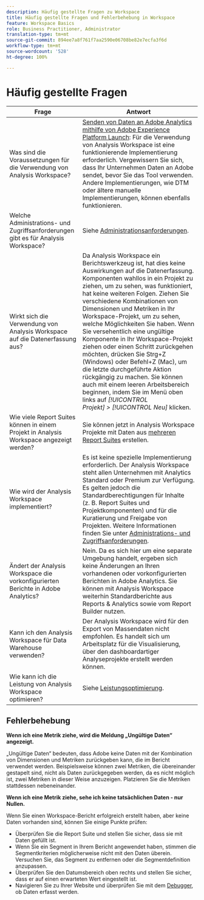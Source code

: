 ```yaml
---
description: Häufig gestellte Fragen zu Workspace
title: Häufig gestellte Fragen und Fehlerbehebung in Workspace
feature: Workspace Basics
role: Business Practitioner, Administrator
translation-type: tm+mt
source-git-commit: 894ee7a8f761f7aa2590e06708be82e7ecfa3f6d
workflow-type: tm+mt
source-wordcount: '528'
ht-degree: 100%

---
```



# Häufig gestellte Fragen

| Frage | Antwort |
|--- |--- |
| Was sind die Voraussetzungen für die Verwendung von Analysis Workspace? | [Senden von Daten an Adobe Analytics mithilfe von Adobe Experience Platform Launch](/help/implement/launch/validate-publish-prod.md): Für die Verwendung von Analysis Workspace ist eine funktionierende Implementierung erforderlich. Vergewissern Sie sich, dass Ihr Unternehmen Daten an Adobe sendet, bevor Sie das Tool verwenden. Andere Implementierungen, wie DTM oder ältere manuelle Implementierungen, können ebenfalls funktionieren. |
| Welche Administrations- und Zugriffsanforderungen gibt es für Analysis Workspace? | Siehe [Administrationsanforderungen](/help/analyze/analysis-workspace/workspace-faq/frequently-asked-questions-analysis-workspace.md). |
| Wirkt sich die Verwendung von Analysis Workspace auf die Datenerfassung aus? | Da Analysis Workspace ein Berichtswerkzeug ist, hat dies keine Auswirkungen auf die Datenerfassung. Komponenten wahllos in ein Projekt zu ziehen, um zu sehen, was funktioniert, hat keine weiteren Folgen. Ziehen Sie verschiedene Kombinationen von Dimensionen und Metriken in Ihr Workspace-Projekt, um zu sehen, welche Möglichkeiten Sie haben. Wenn Sie versehentlich eine ungültige Komponente in Ihr Workspace-Projekt ziehen oder einen Schritt zurückgehen möchten, drücken Sie Strg+Z (Windows) oder Befehl+Z (Mac), um die letzte durchgeführte Aktion rückgängig zu machen. Sie können auch mit einem leeren Arbeitsbereich beginnen, indem Sie im Menü oben links auf *[!UICONTROL Projekt] > [!UICONTROL Neu]* klicken. |
| Wie viele Report Suites können in einem Projekt in Analysis Workspace angezeigt werden? | Sie können jetzt in Analysis Workspace Projekte mit Daten aus [mehreren Report Suites](https://docs.adobe.com/content/help/de-DE/analytics/analyze/analysis-workspace/build-workspace-project/multiple-report-suites.html) erstellen. |
| Wie wird der Analysis Workspace implementiert? | Es ist keine spezielle Implementierung erforderlich. Der Analysis Workspace steht allen Unternehmen mit Analytics Standard oder Premium zur Verfügung. Es gelten jedoch die Standardberechtigungen für Inhalte (z. B. Report Suites und Projektkomponenten) und für die Kuratierung und Freigabe von Projekten. Weitere Informationen finden Sie unter [Administrations- und Zugriffsanforderungen](/help/analyze/analysis-workspace/workspace-faq/frequently-asked-questions-analysis-workspace.md). |
| Ändert der Analysis Workspace die vorkonfigurierten Berichte in Adobe Analytics? | Nein. Da es sich hier um eine separate Umgebung handelt, ergeben sich keine Änderungen an Ihren vorhandenen oder vorkonfigurierten Berichten in Adobe Analytics. Sie können mit Analysis Workspace weiterhin Standardberichte aus Reports &amp; Analytics sowie vom Report Builder nutzen. |
| Kann ich den Analysis Workspace für Data Warehouse verwenden? | Der Analysis Workspace wird für den Export von Massendaten nicht empfohlen. Es handelt sich um Arbeitsplatz für die Visualisierung, über den dashboardartiger Analyseprojekte erstellt werden können. |
| Wie kann ich die Leistung von Analysis Workspace optimieren? | Siehe [Leistungsoptimierung](/help/analyze/analysis-workspace/workspace-faq/optimizing-performance.md). |

## Fehlerbehebung

**Wenn ich eine Metrik ziehe, wird die Meldung „Ungültige Daten“ angezeigt.**

„Ungültige Daten“ bedeuten, dass Adobe keine Daten mit der Kombination von Dimensionen und Metriken zurückgeben kann, die im Bericht verwendet werden. Beispielsweise können zwei Metriken, die übereinander gestapelt sind, nicht als Daten zurückgegeben werden, da es nicht möglich ist, zwei Metriken in dieser Weise anzuzeigen. Platzieren Sie die Metriken stattdessen nebeneinander.

**Wenn ich eine Metrik ziehe, sehe ich keine tatsächlichen Daten - nur Nullen.**

Wenn Sie einen Workspace-Bericht erfolgreich erstellt haben, aber keine Daten vorhanden sind, können Sie einige Punkte prüfen:

* Überprüfen Sie die Report Suite und stellen Sie sicher, dass sie mit Daten gefüllt ist.
* Wenn Sie ein Segment in Ihrem Bericht angewendet haben, stimmen die Segmentkriterien möglicherweise nicht mit den Daten überein. Versuchen Sie, das Segment zu entfernen oder die Segmentdefinition anzupassen.
* Überprüfen Sie den Datumsbereich oben rechts und stellen Sie sicher, dass er auf einen erwarteten Wert eingestellt ist.
* Navigieren Sie zu Ihrer Website und überprüfen Sie mit dem [Debugger](https://docs.adobe.com/content/help/de-DE/debugger/using/experience-cloud-debugger.html), ob Daten erfasst werden.